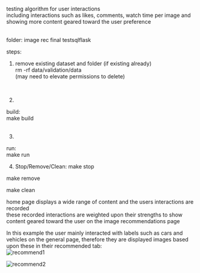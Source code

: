testing algorithm for user interactions <br/>
including interactions such as likes, comments, watch time per image and showing more content geared toward the user preference

<br/> folder: image rec final testsqlflask <br/> 


steps: <br/>
1. remove existing dataset and folder (if existing already) <br/>
rm -rf data/validation/data <br/>
(may need to elevate permissions to delete)<br/>
<br/>

2.
build: <br/>
make build <br/>
<br/>

3.
run: <br/>
make run <br/>

4. Stop/Remove/Clean:
make stop

make remove

make clean

home page displays a wide range of content and the users interactions are recorded <br/>
these recorded interactions are weighted upon their strengths to show content geared toward the user on the image recommendations page <br/>

In this example the user mainly interacted with labels such as cars and vehicles on the general page, therefore they are displayed images based upon these in their recommended tab: <br/>
![recommend1](https://github.com/user-attachments/assets/156cc80e-0db1-4a96-b2d7-5ae26d6d2840) <br/>

![recommend2](https://github.com/user-attachments/assets/399f8922-bfd9-4714-8594-0f13c1dcd78e) <br/>
